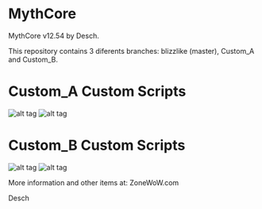 MythCore
========

MythCore v12.54 by Desch. 

This repository contains 3 diferents branches: blizzlike (master), Custom_A and Custom_B.

Custom_A Custom Scripts
========

![alt tag](http://i.imgur.com/YZLNena.png "Custom A")
![alt tag](http://i.imgur.com/gzLE06h.png "Custom A")

Custom_B Custom Scripts
========

![alt tag](http://i.imgur.com/4gTCJdI.png "Custom B")
![alt tag](http://i.imgur.com/7XJ4Jty.png "Custom B")

More information and other items at: ZoneWoW.com

Desch
